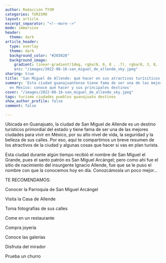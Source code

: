 ```yaml
---
author: Redacción TYSM
categories: TURISMO
layout: article
excerpt_separator: "<!--more-->"
mode: immersive
header:
  theme: dark
article_header:
  type: overlay
  theme: dark
  background_color: "#203028"
  background_image:
    gradient: linear-gradient(1deg, rgba(0, 0, 0 , .7), rgba(8, 3, 8, .9))
    src: "/images/2022-08-16-san_miguel_de_allende_sky.jpeg"
sharing: true
title: 'San Miguel de Allende: qué hacer en sus atractivos turísiticos'
summary: 'Esta ciudad guanajuantense tiene fama de ser una de las mejores para vivir
  en México: conoce qué hacer y sus principales destinos'
cover: "/images/2022-08-16-san_miguel_de_allende_sky.jpeg"
tags: turismo ciudades pueblos guanajuato destinos
show_author_profile: false
comment: false

---
```

Ubicada en Guanajuato, la ciudad de San Miguel de Allende es un destino turísticos primordial del estado y tiene fama de ser una de las mejores ciudades para vivir en México, por su alto nivel de vida, la seguridad y la belleza de sus calles. Por eso, aquí te compartimos un breve resumen de los atractivos de la ciudad y algunas cosas que hacer si vas en plan turista.

Esta ciudad durante algún tiempo recibió el nombre de San Miguel el Grande, pues el santo patrón es San Miguel Arcángel; pero como ahí fue el sitio de nacimiento del insurgente Ignacio Allende, fue que se le puso el nombre con que la conocemos hoy en día. Conozcámosla un poco mejor…

TE RECOMENDAMOS:

Conocer la Parroquia de San Miguel Arcángel

Visita la Casa de Allende

Toma fotografías de sus calles 

Come en un restaurante

Compra joyería

Conoce las galerías

Disfruta del mirador

Prueba un churro